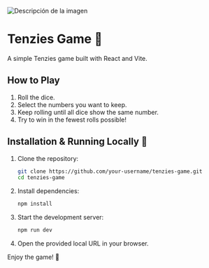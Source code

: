 ![Descripción de la imagen](https://www.google.com/url?sa=i&url=https%3A%2F%2Fdoblaje.fandom.com%2Fes%2Fwiki%2FHello_Kitty&psig=AOvVaw3hJCmDM352p6kaYcZYXwtR&ust=1739986536103000&source=images&cd=vfe&opi=89978449&ved=0CBAQjRxqFwoTCNCUuYzhzYsDFQAAAAAdAAAAABAE)

# Tenzies Game 🎲

A simple Tenzies game built with React and Vite.

## How to Play

1. Roll the dice.
2. Select the numbers you want to keep.
3. Keep rolling until all dice show the same number.
4. Try to win in the fewest rolls possible!

## Installation & Running Locally 🚀

1. Clone the repository:
   ```bash
   git clone https://github.com/your-username/tenzies-game.git
   cd tenzies-game
   ```
2. Install dependencies:
   ```bash
   npm install
   ```
3. Start the development server:
   ```bash
   npm run dev
   ```
4. Open the provided local URL in your browser.

Enjoy the game! 🎉
